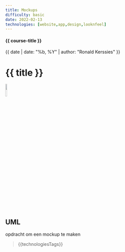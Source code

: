 ```yaml
---
title: Mockups
difficulty: basic
date: 2022-02-13
technologies: [website,app,design,looknfeel]
---
```


#### {{ course-title }}
{{ date | date: "%b, %Y" | author: "Ronald Kerssies" }}

# {{ title }}
<img src="{{ '/_assets/themas/design.png' | url }}" style="width:10%;">


## UML
opdracht om een mockup te maken

> {{technologiesTags}}
